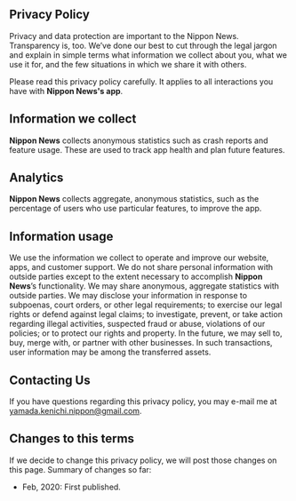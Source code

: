 ## Privacy Policy

Privacy and data protection are important to the Nippon News. 
Transparency is, too. 
We’ve done our best to cut through the legal jargon and explain in simple terms what information we collect about you, 
what we use it for, and the few situations in which we share it with others.

Please read this privacy policy carefully. It applies to all interactions you have with **Nippon News's app**.

## Information we collect
**Nippon News** collects anonymous statistics such as crash reports and feature usage. 
These are used to track app health and plan future features.

## Analytics
**Nippon News** collects aggregate, anonymous statistics, such as the percentage of users who use particular features, to improve the app.

## Information usage

We use the information we collect to operate and improve our website, apps, and customer support. 
We do not share personal information with outside parties except to the extent necessary to accomplish **Nippon News**’s functionality.
We may share anonymous, aggregate statistics with outside parties. 
We may disclose your information in response to subpoenas, court orders, or other legal requirements;
to exercise our legal rights or defend against legal claims; 
to investigate, prevent, or take action regarding illegal activities, suspected fraud or abuse, violations of our policies;
or to protect our rights and property. 
In the future, we may sell to, buy, merge with, or partner with other businesses. 
In such transactions, user information may be among the transferred assets.

## Contacting Us
If you have questions regarding this privacy policy, you may e-mail me at [yamada.kenichi.nippon@gmail.com](mailto:yamada.kenichi.nippon@gmail.com).

## Changes to this terms

If we decide to change this privacy policy, we will post those changes on this page. Summary of changes so far:

- Feb, 2020: First published.
